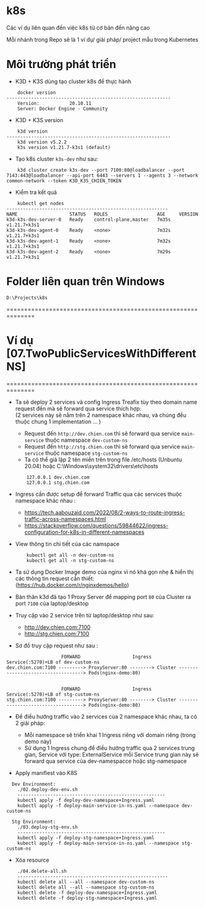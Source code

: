 # k8s
Các ví dụ liên quan đến việc k8s từ cơ bản đến nâng cao

Mỗi nhánh trong Repo sẽ là 1 ví dụ/ giải pháp/ project mẫu trong Kubernetes

# Môi trường phát triển
- K3D + K3S dùng tạo cluster k8s để thực hành
```
    docker version
------------------------------------------------------------
    Version:           20.10.11
    Server: Docker Engine - Community
```

- K3D + K3S version
```
    k3d version
------------------------------------------------------------
    k3d version v5.2.2
    k3s version v1.21.7-k3s1 (default)
```

- Tạo k8s cluster `k3s-dev` như sau:
```
    k3d cluster create k3s-dev --port 7100:80@loadbalancer --port 7143:443@loadbalancer --api-port 6443 --servers 1 --agents 3 --network common-network --token K3D_K3S_CHIEN_TOKEN
```

- Kiểm tra kết quả
```shell script
    kubectl get nodes
-----------------------------------------------------------
NAME                   STATUS   ROLES                  AGE     VERSION
k3d-k3s-dev-server-0   Ready    control-plane,master   7m35s   v1.21.7+k3s1
k3d-k3s-dev-agent-0    Ready    <none>                 7m32s   v1.21.7+k3s1
k3d-k3s-dev-agent-1    Ready    <none>                 7m32s   v1.21.7+k3s1
k3d-k3s-dev-agent-2    Ready    <none>                 7m29s   v1.21.7+k3s1

```

# Folder liên quan trên Windows
```
D:\Projects\k8s
```
==============================================================

# Ví dụ [07.TwoPublicServicesWithDifferentNS]
==============================================================

- Ta sẽ deploy 2 services và config Ingress Treafix tùy theo domain name request đến mà sẽ forward qua service thích hợp:<br/>
  (2 services này sẽ nằm trên 2 namespace khác nhau, và chúng đều thuộc chung 1 implementation ... )
    - Request đến `http://dev.chien.com` thì sẽ forward qua service `main-service` thuộc namespace `dev-custom-ns`
    - Request đến `http://stg.chien.com` thì sẽ forward qua service `main-service` thuộc namespace `stg-custom-ns`
    - Ta có thể giả lập 2 tên miền trên trong file /etc/hosts (Unbuntu 20.04) hoặc C:\Windows\system32\drivers\etc\hosts
    ```shell script
        127.0.0.1 dev.chien.com
        127.0.0.1 stg.chien.com
    ```
  
- Ingress cần được setup để forward Traffic qua các services thuộc namespace khác nhau :
  - https://tech.aabouzaid.com/2022/08/2-ways-to-route-ingress-traffic-across-namespaces.html
  - https://stackoverflow.com/questions/59844622/ingress-configuration-for-k8s-in-different-namespaces

- View thông tin chi tiết của các namspace
  ```shell script
      kubectl get all -n dev-custom-ns
      kubectl get all -n stg-custom-ns
  ```

- Ta sử dụng Docker Image demo của nginx vì nó khá gọn nhẹ & hiển thị các thông tin request cần thiết:<br/>
  (https://hub.docker.com/r/nginxdemos/hello)

- Bản thân k3d đã tạo 1 Proxy Server để mapping port `80` của Cluster ra port `7100` của laptop/desktop

- Truy cập vào 2 service trên từ laptop/desktop như sau:<br/>
  - http://dev.chien.com:7100
  - http://stg.chien.com:7100
	
- Sơ đồ truy cập request như sau : 

```shell script
                    FORWARD                   Ingress           Service(:5270)+LB of dev-custom-ns
dev.chien.com:7100 ---------> ProxyServer:80 --------> Cluster -----------------------------------> Pods(nginx-demo:80)


                    FORWARD                   Ingress           Service(:5270)+LB of stg-custom-ns
stg.chien.com:7100 ---------> ProxyServer:80 --------> Cluster -----------------------------------> Pods(nginx-demo:80)
```

- Để điều hướng traffic vào 2 services của 2 namespace khác nhau, ta có 2 giải pháp:
  - Mỗi namespace sẽ triển khai 1 Ingress riêng với domain riêng (trong demo này)
  - Sử dụng 1 Ingress chung để điều hướng traffic qua 2 services trung gian, Service với type: ExternalService
mỗi Service trung gian này sẽ forward qua service của dev-namespacce hoặc stg-namespace

- Apply manifiest vào K8S
```shell script
  Dev Environment: 
    ./02.deploy-dev-env.sh
    ------------------------------------------------------
    kubectl apply -f deploy-dev-namespace+Ingress.yaml
    kubectl apply -f deploy-main-service-in-ns.yaml --namespace dev-custom-ns
    
  Stg Environment:
    ./03.deploy-stg-env.sh
    ------------------------------------------------------
    kubectl apply -f deploy-stg-namespace+Ingress.yaml
    kubectl apply -f deploy-main-service-in-ns.yaml --namespace stg-custom-ns
```

- Xóa resource
```shell script
    ./04.delete-all.sh
    -------------------------------------------------------
    kubectl delete all --all --namespace dev-custom-ns
    kubectl delete all --all --namespace stg-custom-ns
    kubectl delete -f deploy-dev-namespace+Ingress.yaml
    kubectl delete -f deploy-stg-namespace+Ingress.yaml
    
```